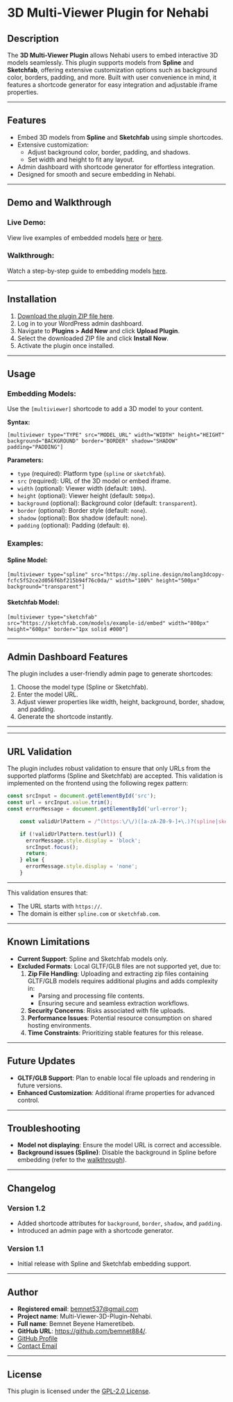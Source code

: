 # 3D Multi-Viewer Plugin for Nehabi  

## Description  

The **3D Multi-Viewer Plugin** allows Nehabi users to embed interactive 3D models seamlessly. This plugin supports models from **Spline** and **Sketchfab**, offering extensive customization options such as background color, borders, padding, and more. Built with user convenience in mind, it features a shortcode generator for easy integration and adjustable iframe properties.  

---

## Features  

- Embed 3D models from **Spline** and **Sketchfab** using simple shortcodes.  
- Extensive customization:
  - Adjust background color, border, padding, and shadows.  
  - Set width and height to fit any layout.  
- Admin dashboard with shortcode generator for effortless integration.  
- Designed for smooth and secure embedding in Nehabi.  

---

## Demo and Walkthrough  

### Live Demo:  
View live examples of embedded models [here](http://hanna.freesite.online/6-2/) or [here](http://hanna.freesite.online/).  

### Walkthrough:  
Watch a step-by-step guide to embedding models [here](https://app.supademo.com/demo/cm4pbksdn15htwf119k1gk02z).  

---

## Installation  

1. [Download the plugin ZIP file here](https://drive.google.com/file/d/1XtMv_OTQN3FtTqh2FpZonTpzFgPBrFN-/view?usp=drive_link).  
2. Log in to your WordPress admin dashboard.  
3. Navigate to **Plugins > Add New** and click **Upload Plugin**.  
4. Select the downloaded ZIP file and click **Install Now**.  
5. Activate the plugin once installed.  

---

## Usage  

### Embedding Models:  
Use the `[multiviewer]` shortcode to add a 3D model to your content.  

**Syntax:**  
```plaintext  
[multiviewer type="TYPE" src="MODEL_URL" width="WIDTH" height="HEIGHT" background="BACKGROUND" border="BORDER" shadow="SHADOW" padding="PADDING"]  
```  

**Parameters:**  
- `type` (required): Platform type (`spline` or `sketchfab`).  
- `src` (required): URL of the 3D model or embed iframe.  
- `width` (optional): Viewer width (default: `100%`).  
- `height` (optional): Viewer height (default: `500px`).  
- `background` (optional): Background color (default: `transparent`).  
- `border` (optional): Border style (default: `none`).  
- `shadow` (optional): Box shadow (default: `none`).  
- `padding` (optional): Padding (default: `0`).  

### Examples:  

#### Spline Model:  
```plaintext  
[multiviewer type="spline" src="https://my.spline.design/molang3dcopy-fcfc5f52ce2d056f6bf215b94f76c0da/" width="100%" height="500px" background="transparent"]  
```  

#### Sketchfab Model:  
```plaintext  
[multiviewer type="sketchfab" src="https://sketchfab.com/models/example-id/embed" width="800px" height="600px" border="1px solid #000"]  
```  

---

## Admin Dashboard Features  

The plugin includes a user-friendly admin page to generate shortcodes:  
1. Choose the model type (Spline or Sketchfab).
2. Enter the model URL.  
3. Adjust viewer properties like width, height, background, border, shadow, and padding.  
4. Generate the shortcode instantly.  
---
---
## URL Validation
The plugin includes robust validation to ensure that only URLs from the supported platforms (Spline and Sketchfab) are accepted. This validation is implemented on the frontend using the following regex pattern:

```javascript
const srcInput = document.getElementById('src');
const url = srcInput.value.trim();
const errorMessage = document.getElementById('url-error');

    const validUrlPattern = /^(https:\/\/)([a-zA-Z0-9-]+\.)?(spline|sketchfab)\.(design|com)/;

    if (!validUrlPattern.test(url)) {
      errorMessage.style.display = 'block';
      srcInput.focus();
      return;
    } else {
      errorMessage.style.display = 'none';
    }
```
---

This validation ensures that:
- The URL starts with `https://`.
- The domain is either `spline.com` or `sketchfab.com`.

---

## Known Limitations  

- **Current Support**: Spline and Sketchfab models only.  
- **Excluded Formats**: Local GLTF/GLB files are not supported yet, due to:  
  1. **Zip File Handling**: Uploading and extracting zip files containing GLTF/GLB models requires additional plugins and adds complexity in:  
     - Parsing and processing file contents.  
     - Ensuring secure and seamless extraction workflows.  
  2. **Security Concerns**: Risks associated with file uploads.  
  3. **Performance Issues**: Potential resource consumption on shared hosting environments.  
  4. **Time Constraints**: Prioritizing stable features for this release.  
---

## Future Updates  

- **GLTF/GLB Support**: Plan to enable local file uploads and rendering in future versions.  
- **Enhanced Customization**: Additional iframe properties for advanced control.  

---

## Troubleshooting  

- **Model not displaying**: Ensure the model URL is correct and accessible.  
- **Background issues (Spline)**: Disable the background in Spline before embedding (refer to the [walkthrough](https://app.supademo.com/demo/cm4nxyod9112uwf11ol7ugfuy)).  

---

## Changelog  

### Version 1.2  
- Added shortcode attributes for `background`, `border`, `shadow`, and `padding`.  
- Introduced an admin page with a shortcode generator.  

### Version 1.1  
- Initial release with Spline and Sketchfab embedding support.  

---

## Author  

- **Registered email**: bemnet537@gmail.com
- **Project name**: Multi-Viewer-3D-Plugin-Nehabi.
- **Full name**: Bemnet Beyene Hameretibeb.
- **GitHub URL**: https://github.com/bemnet884/.
- [GitHub Profile](https://github.com/bemnet884/)  
- [Contact Email](mailto:bemnet537@gmail.com)  
---

## License  

This plugin is licensed under the [GPL-2.0 License](https://www.gnu.org/licenses/old-licenses/gpl-2.0.html).  
